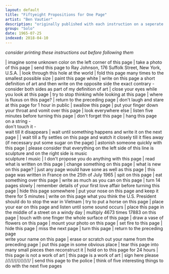 ```yaml
---
layout: default
title: "Fiftyeight Propositions for One Page"
artist: "Ben Vautier"
description: "originally published with each instruction on a seperate card"
group: "Solo"
date: 1965-07-25
indexed: 2018-04-10
---
```

*consider printing these instructions out before following them*

| imagine some unknown color on the left corner of this page | take a photo of this page
| send this page to Ray Johnson, 176 Suffolk Street, New York, U.S.A. | look through this hole at the world
| fold this page many times to the smallest possible size | paint this page white
| write on this page a short definition of art and then write on the opposite side the exact contrary - consider both sides as part of my definition of art | close your eyes while you look at this page
| try to stop thinking while looking at this page | where is fluxus on this page?
| return to the preceding page | don't laugh and stare at this page for 1 hour in public
| swallow this page | put your finger down your throat and vomit over this page
| look everywhere else | listen five minutes before turning this page
| don't forget this page | hang this page <br> on a string - <br> don't touch it - <br> wait till it disappears
| wait until something happens and write it on the next page | 
| wait till a fly settles on this page and watch it closely till it flies away (if necessary put some sugar on the page) | astonish someone quickly with this page
| please consider that everything on the left side of this line is sculpture and on the right side is music <br> sculpture l music | I don't propose you do anything with this page
| read what is written on this page | change something on this page
| what is new on this page? | just any page would have sone as well as this page
| this page was written in France on the 25th of July 1965 | spit on this page
| eat something over this page | write as much as you can on this page
| turn 14 pages slowly | remember details of your first love affair before turning this page
| hide this page somewhere | put your nose on this page and keep it there for 5 minutes
| write on this page what you think the U.S. President should do to stop the war in Vietnam | try to put a horse on this page
| place your ear on this page and listen until some sound occurs | place this page in the middle of a street on a windy day
| multiply 4673 times 17883 on this page | touch with one finger the whole surface of this page
| draw a vase of flowers on this page | mount your photo on this page
| set fire to this page | hide this page
| miss the next page | turn this page
| return to the preceding page <br> write your name on this page | erase or scratch out your name from the preceding page
| put this page in some obvious place | tear this page into many small pieces then reconstruct it
| hold on to this page for 24 hours | this page is not a work of art
| this page is a work of art | sign here please /_/_/_/_/_/_/_/_/_/_/_/_/_/_/_/_
| send this page to the police | think of five interesting things to do with the next five pages
